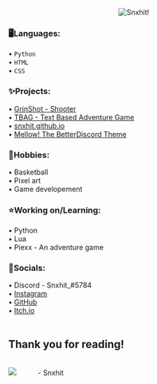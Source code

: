 <p align="center"><img alt="Snxhit!" src="https://user-images.githubusercontent.com/74500652/218274754-579ff9e3-a032-4b1f-a6d5-0e7e16e77804.png">

### 🖥️Languages: 
   • `Python`<br>
   • `HTML`<br>
   • `CSS`<br>
    
### ✨Projects:
   • [GrinShot - Shooter](https://github.com/Snxhit/GrinShot)<br>
   • [TBAG - Text Based Adventure Game](https://github.com/Snxhit/TBAG)<br>
   • [snxhit.github.io](https://snxhit.github.io/)<br>
   • [Mellow! The BetterDiscord Theme](https://github.com/Snxhit/Mellow-BDTheme)<br>
    
### 🏀Hobbies:
   • Basketball<br>
   • Pixel art<br>
   • Game developement<br>
   
### ⭐Working on/Learning:
   • Python<br>
   • Lua<br>
   • Piexx - An adventure game<br>
   
### 💌Socials:
   • Discord - Snxhit_#5784<br>
   • [Instagram](https://www.instagram.com/_snehit._/)<br>
   • [GitHub](https://www.github.com/)<br>
   • [Itch.io](https://snxhit.itch.io/)<br><br>

## Thank you for reading!
<br>
<img align="centre" src="https://avatars.githubusercontent.com/u/74500652?s=40&v=4"> ‎ ‎ ‎ ‎ ‎ ‎ ‎ ‎ ‎ ‎ - Snxhit
